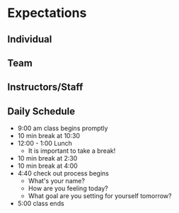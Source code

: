 # Expectations

## Individual


## Team



## Instructors/Staff



## Daily Schedule

- 9:00 am class begins promptly
- 10 min break at 10:30
- 12:00 - 1:00 Lunch
  - It is important to take a break!
- 10 min break at 2:30
- 10 min break at 4:00
- 4:40 check out process begins
  - What's your name?
  - How are you feeling today?
  - What goal are you setting for yourself tomorrow?
- 5:00 class ends 
